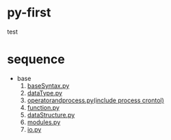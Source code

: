 # py-first
test

# sequence
- base
    1. [baseSyntax.py](./base/baseSyntax.py)
    1. [dataType.py](./base/DataType.py)
    1. [operatorandprocess.py(include process crontol)](./base/operatorandprocess.py) 
    1. [function.py](./base/function.py)
    1. [dataStructure.py](./base/dataStructure.py)
    1. [modules.py](./base/modules.py)
    1. [io.py](./base/io.py)
    
